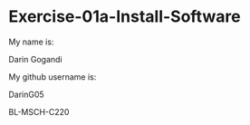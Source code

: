 # Exercise-01a-Install-Software
My name is:

Darin Gogandi

My github username is:

DarinG05

BL-MSCH-C220

